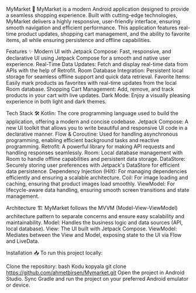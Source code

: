 MyMarket 🛒
MyMarket is a modern Android application designed to provide a seamless shopping experience. Built with cutting-edge technologies, MyMarket delivers a highly responsive, user-friendly interface, ensuring smooth navigation and efficient performance. This application features real-time product updates, shopping cart management, and the ability to favorite items, all while ensuring persistence and offline capabilities.

Features ✨
Modern UI with Jetpack Compose: Fast, responsive, and declarative UI using Jetpack Compose for a smooth and native user experience.
Real-Time Data Updates: Fetch and display real-time data from APIs with the help of Retrofit.
Room Database Integration: Persistent local storage for seamless offline support and quick data retrieval.
Favorite Items: Easily mark products as favorites with real-time updates from the local Room database.
Shopping Cart Management: Add, remove, and track products in your cart with live updates.
Dark Mode: Enjoy a visually pleasing experience in both light and dark themes.

Tech Stack 🛠
Kotlin: The core programming language used to build the application, offering a modern and concise codebase.
Jetpack Compose: A new UI toolkit that allows you to write beautiful and responsive UI code in a declarative manner.
Flow & Coroutine: Used for handling asynchronous programming, enabling efficient background tasks and reactive programming.
Retrofit: A powerful library for making API requests and handling responses seamlessly.
Room: Local database management with Room to handle offline capabilities and persistent data storage.
DataStore: Securely storing user preferences with Jetpack's DataStore for efficient data persistence.
Dependency Injection (Hilt): For managing dependencies efficiently and ensuring a scalable architecture.
Coil: For image loading and caching, ensuring that product images load smoothly.
ViewModel: For lifecycle-aware data handling, ensuring smooth screen transitions and state management.

Architecture 🏗
MyMarket follows the MVVM (Model-View-ViewModel) architecture pattern to separate concerns and ensure easy scalability and maintainability.
Model: Handles the business logic and data sources (API, local database).
View: The UI built with Jetpack Compose.
ViewModel: Mediates between the View and Model, exposing state to the UI via Flow and LiveData.

Installation 📥
To run this project locally:

Clone the repository:
bash
Kodu kopyala
git clone https://github.com/ahmetbirsen/Mymarket.git
Open the project in Android Studio.
Sync Gradle and run the project on your preferred Android emulator or device.
